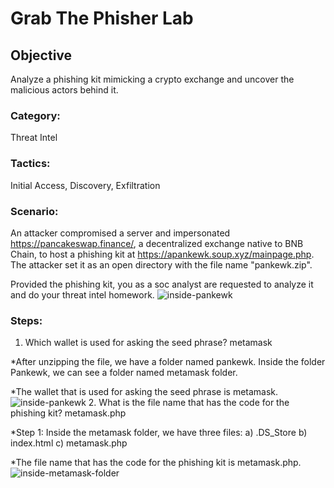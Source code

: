 # Grab The Phisher Lab

## Objective
Analyze a phishing kit mimicking a crypto exchange and uncover the malicious actors behind it.

### Category: 
Threat Intel
### Tactics: 
Initial Access, Discovery, Exfiltration

### Scenario:
An attacker compromised a server and impersonated https://pancakeswap.finance/, a decentralized exchange native to BNB Chain, to host a phishing kit at https://apankewk.soup.xyz/mainpage.php. The attacker set it as an open directory with the file name "pankewk.zip". 

Provided the phishing kit, you as a soc analyst are requested to analyze it and do your threat intel homework.
![inside-pankewk](https://github.com/user-attachments/assets/0227d507-2242-4595-971f-fab1d66cb432)


### Steps:
1. Which wallet is used for asking the seed phrase? metamask
	
 *After unzipping the file, we have a folder named pankewk. Inside the folder Pankewk, we can see a folder named metamask folder.
	
 *The wallet that is used for asking the seed phrase is metamask.
 ![inside-pankewk](https://github.com/user-attachments/assets/c4b1eb58-3857-4dbb-8f50-883e1c3b023a)
2. What is the file name that has the code for the phishing kit? metamask.php
	
 *Step 1: Inside the metamask folder, we have three files:
		a) .DS_Store
		b) index.html
		c) metamask.php
	
*The file name that has the code for the phishing kit is metamask.php.
 ![inside-metamask-folder](https://github.com/user-attachments/assets/747302fe-096f-452c-8dae-998523d2f5e4)

